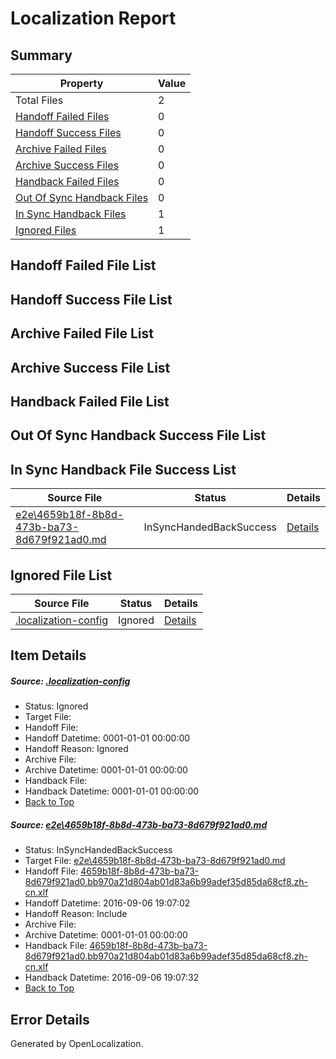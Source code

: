 # <a name='report-top'></a> Localization Report

## Summary
 Property | Value 
 -------- | ----- 
 Total Files | 2
[ Handoff Failed Files ](#handoff-failed-list)| 0
[ Handoff Success Files ](#handoff-success-list)| 0
[ Archive Failed Files ](#archive-failed-list)| 0
[ Archive Success Files ](#archive-success-list)| 0
[ Handback Failed Files ](#handback-failed-list)| 0
[ Out Of Sync Handback Files ](#outofsync-handback-success-list)| 0
[ In Sync Handback Files ](#insync-handback-success-list)| 1
[ Ignored Files ](#ignored-list)| 1

## <a name='handoff-failed-list'></a> Handoff Failed File List

## <a name='handoff-success-list'></a> Handoff Success File List

## <a name='archive-failed-list'></a> Archive Failed File List

## <a name='archive-success-list'></a> Archive Success File List

## <a name='handback-failed-list'></a> Handback Failed File List

## <a name='outofsync-handback-success-list'></a> Out Of Sync Handback Success File List

## <a name='insync-handback-success-list'></a> In Sync Handback File Success List
 Source File | Status | Details 
 ----------- | ------ | ------- 
 [e2e\4659b18f-8b8d-473b-ba73-8d679f921ad0.md](https://github.com/OpenLocalizationTestOrg/ol-test0/blob/4c3a0febc0b8261c585074a6324c2da5f035fc34/e2e/4659b18f-8b8d-473b-ba73-8d679f921ad0.md) | InSyncHandedBackSuccess | [Details](#a3a1e8dec39ef52598f1b29b942e3bda21c1292d1)

## <a name='ignored-list'></a> Ignored File List
 Source File | Status | Details 
 ----------- | ------ | ------- 
 [.localization-config](https://github.com/OpenLocalizationTestOrg/ol-test0/blob/4c3a0febc0b8261c585074a6324c2da5f035fc34/.localization-config) | Ignored | [Details](#3d4f252ac210baf56311d7e97dcc2db10974dbd20)

## Item Details
##### <a name='3d4f252ac210baf56311d7e97dcc2db10974dbd20'></a> Source: [.localization-config](https://github.com/OpenLocalizationTestOrg/ol-test0/blob/4c3a0febc0b8261c585074a6324c2da5f035fc34/.localization-config)
* Status: Ignored
* Target File: 
* Handoff File: 
* Handoff Datetime: 0001-01-01 00:00:00
* Handoff Reason: Ignored
* Archive File: 
* Archive Datetime: 0001-01-01 00:00:00
* Handback File: 
* Handback Datetime: 0001-01-01 00:00:00
* [Back to Top](#report-top)

##### <a name='a3a1e8dec39ef52598f1b29b942e3bda21c1292d1'></a> Source: [e2e\4659b18f-8b8d-473b-ba73-8d679f921ad0.md](https://github.com/OpenLocalizationTestOrg/ol-test0/blob/4c3a0febc0b8261c585074a6324c2da5f035fc34/e2e/4659b18f-8b8d-473b-ba73-8d679f921ad0.md)
* Status: InSyncHandedBackSuccess
* Target File: [e2e\4659b18f-8b8d-473b-ba73-8d679f921ad0.md](https://github.com/OpenLocalizationTestOrg/ol-test0-zhcn/blob/7eed8c6b9fb119aa831cdcbadcfd16eb17be4e4e/e2e/4659b18f-8b8d-473b-ba73-8d679f921ad0.md)
* Handoff File: [4659b18f-8b8d-473b-ba73-8d679f921ad0.bb970a21d804ab01d83a6b99adef35d85da68cf8.zh-cn.xlf](https://github.com/OpenLocalizationTestOrg/ol-test0-handoff/blob/7e777de1be834761288de1eb98e8270bd2155107/ol-handoff/OpenLocalizationTestOrg/ol-test0-zhcn/ci/ht/4659b18f-8b8d-473b-ba73-8d679f921ad0.bb970a21d804ab01d83a6b99adef35d85da68cf8.zh-cn.xlf)
* Handoff Datetime: 2016-09-06 19:07:02
* Handoff Reason: Include
* Archive File: 
* Archive Datetime: 0001-01-01 00:00:00
* Handback File: [4659b18f-8b8d-473b-ba73-8d679f921ad0.bb970a21d804ab01d83a6b99adef35d85da68cf8.zh-cn.xlf](https://github.com/OpenLocalizationTestOrg/ol-test0-handback/blob/42fb43261ea7f13a7129db162301695460ac700a/ol-handback/OpenLocalizationTestOrg/ol-test0-zhcn/ci/ht/4659b18f-8b8d-473b-ba73-8d679f921ad0.bb970a21d804ab01d83a6b99adef35d85da68cf8.zh-cn.xlf)
* Handback Datetime: 2016-09-06 19:07:32
* [Back to Top](#report-top)


## Error Details

Generated by OpenLocalization.
